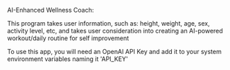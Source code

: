 AI-Enhanced Wellness Coach:

This program takes user information, such as: height, weight, age, sex, activity level, etc, and takes user consideration into creating an AI-powered workout/daily routine for self improvement

To use this app, you will need an OpenAI API Key and add it to your system environment variables naming it 'API_KEY'